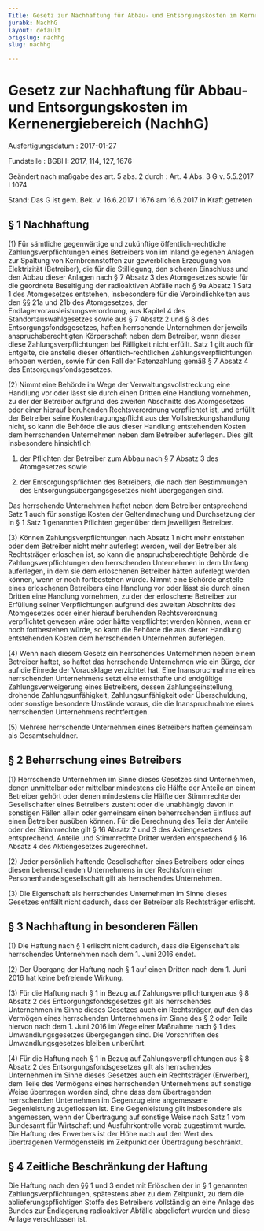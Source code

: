 ```yaml
---
Title: Gesetz zur Nachhaftung für Abbau- und Entsorgungskosten im Kernenergiebereich
jurabk: NachhG
layout: default
origslug: nachhg
slug: nachhg

---
```


# Gesetz zur Nachhaftung für Abbau- und Entsorgungskosten im Kernenergiebereich (NachhG)

Ausfertigungsdatum
:   2017-01-27

Fundstelle
:   BGBl I: 2017, 114, 127, 1676

Geändert nach maßgabe des art. 5 abs. 2 durch
:   Art. 4 Abs. 3 G v. 5.5.2017 I 1074

Stand: Das G ist gem. Bek. v. 16.6.2017 I 1676 am 16.6.2017 in Kraft getreten

## § 1 Nachhaftung

(1) Für sämtliche gegenwärtige und zukünftige öffentlich-rechtliche
Zahlungsverpflichtungen eines Betreibers von im Inland gelegenen
Anlagen zur Spaltung von Kernbrennstoffen zur gewerblichen Erzeugung
von Elektrizität (Betreiber), die für die Stilllegung, den sicheren
Einschluss und den Abbau dieser Anlagen nach § 7 Absatz 3 des
Atomgesetzes sowie für die geordnete Beseitigung der radioaktiven
Abfälle nach § 9a Absatz 1 Satz 1 des Atomgesetzes entstehen,
insbesondere für die Verbindlichkeiten aus den §§ 21a und 21b des
Atomgesetzes, der Endlagervorausleistungsverordnung, aus Kapitel 4 des
Standortauswahlgesetzes sowie aus § 7 Absatz 2 und § 8 des
Entsorgungsfondsgesetzes, haften herrschende Unternehmen der jeweils
anspruchsberechtigten Körperschaft neben dem Betreiber, wenn dieser
diese Zahlungsverpflichtungen bei Fälligkeit nicht erfüllt. Satz 1
gilt auch für Entgelte, die anstelle dieser öffentlich-rechtlichen
Zahlungsverpflichtungen erhoben werden, sowie für den Fall der
Ratenzahlung gemäß § 7 Absatz 4 des Entsorgungsfondsgesetzes.

(2) Nimmt eine Behörde im Wege der Verwaltungsvollstreckung eine
Handlung vor oder lässt sie durch einen Dritten eine Handlung
vornehmen, zu der der Betreiber aufgrund des zweiten Abschnitts des
Atomgesetzes oder einer hierauf beruhenden Rechtsverordnung
verpflichtet ist, und erfüllt der Betreiber seine
Kostentragungspflicht aus der Vollstreckungshandlung nicht, so kann
die Behörde die aus dieser Handlung entstehenden Kosten dem
herrschenden Unternehmen neben dem Betreiber auferlegen. Dies gilt
insbesondere hinsichtlich

1.  der Pflichten der Betreiber zum Abbau nach § 7 Absatz 3 des
    Atomgesetzes sowie


2.  der Entsorgungspflichten des Betreibers, die nach den Bestimmungen des
    Entsorgungsübergangsgesetzes nicht übergegangen sind.



Das herrschende Unternehmen haftet neben dem Betreiber entsprechend
Satz 1 auch für sonstige Kosten der Geltendmachung und Durchsetzung
der in § 1 Satz 1 genannten Pflichten gegenüber dem jeweiligen
Betreiber.

(3) Können Zahlungsverpflichtungen nach Absatz 1 nicht mehr entstehen
oder dem Betreiber nicht mehr auferlegt werden, weil der Betreiber als
Rechtsträger erloschen ist, so kann die anspruchsberechtigte Behörde
die Zahlungsverpflichtungen den herrschenden Unternehmen in dem Umfang
auferlegen, in dem sie dem erloschenen Betreiber hätten auferlegt
werden können, wenn er noch fortbestehen würde. Nimmt eine Behörde
anstelle eines erloschenen Betreibers eine Handlung vor oder lässt sie
durch einen Dritten eine Handlung vornehmen, zu der der erloschene
Betreiber zur Erfüllung seiner Verpflichtungen aufgrund des zweiten
Abschnitts des Atomgesetzes oder einer hierauf beruhenden
Rechtsverordnung verpflichtet gewesen wäre oder hätte verpflichtet
werden können, wenn er noch fortbestehen würde, so kann die Behörde
die aus dieser Handlung entstehenden Kosten dem herrschenden
Unternehmen auferlegen.

(4) Wenn nach diesem Gesetz ein herrschendes Unternehmen neben einem
Betreiber haftet, so haftet das herrschende Unternehmen wie ein Bürge,
der auf die Einrede der Vorausklage verzichtet hat. Eine
Inanspruchnahme eines herrschenden Unternehmens setzt eine ernsthafte
und endgültige Zahlungsverweigerung eines Betreibers, dessen
Zahlungseinstellung, drohende Zahlungsunfähigkeit, Zahlungsunfähigkeit
oder Überschuldung, oder sonstige besondere Umstände voraus, die die
Inanspruchnahme eines herrschenden Unternehmens rechtfertigen.

(5) Mehrere herrschende Unternehmen eines Betreibers haften gemeinsam
als Gesamtschuldner.


## § 2 Beherrschung eines Betreibers

(1) Herrschende Unternehmen im Sinne dieses Gesetzes sind Unternehmen,
denen unmittelbar oder mittelbar mindestens die Hälfte der Anteile an
einem Betreiber gehört oder denen mindestens die Hälfte der
Stimmrechte der Gesellschafter eines Betreibers zusteht oder die
unabhängig davon in sonstigen Fällen allein oder gemeinsam einen
beherrschenden Einfluss auf einen Betreiber ausüben können. Für die
Berechnung des Teils der Anteile oder der Stimmrechte gilt § 16 Absatz
2 und 3 des Aktiengesetzes entsprechend. Anteile und Stimmrechte
Dritter werden entsprechend § 16 Absatz 4 des Aktiengesetzes
zugerechnet.

(2) Jeder persönlich haftende Gesellschafter eines Betreibers oder
eines diesen beherrschenden Unternehmens in der Rechtsform einer
Personenhandelsgesellschaft gilt als herrschendes Unternehmen.

(3) Die Eigenschaft als herrschendes Unternehmen im Sinne dieses
Gesetzes entfällt nicht dadurch, dass der Betreiber als Rechtsträger
erlischt.


## § 3 Nachhaftung in besonderen Fällen

(1) Die Haftung nach § 1 erlischt nicht dadurch, dass die Eigenschaft
als herrschendes Unternehmen nach dem 1. Juni 2016 endet.

(2) Der Übergang der Haftung nach § 1 auf einen Dritten nach dem 1.
Juni 2016 hat keine befreiende Wirkung.

(3) Für die Haftung nach § 1 in Bezug auf Zahlungsverpflichtungen aus
§ 8 Absatz 2 des Entsorgungsfondsgesetzes gilt als herrschendes
Unternehmen im Sinne dieses Gesetzes auch ein Rechtsträger, auf den
das Vermögen eines herrschenden Unternehmens im Sinne des § 2 oder
Teile hiervon nach dem 1. Juni 2016 im Wege einer Maßnahme nach § 1
des Umwandlungsgesetzes übergegangen sind. Die Vorschriften des
Umwandlungsgesetzes bleiben unberührt.

(4) Für die Haftung nach § 1 in Bezug auf Zahlungsverpflichtungen aus
§ 8 Absatz 2 des Entsorgungsfondsgesetzes gilt als herrschendes
Unternehmen im Sinne dieses Gesetzes auch ein Rechtsträger (Erwerber),
dem Teile des Vermögens eines herrschenden Unternehmens auf sonstige
Weise übertragen worden sind, ohne dass dem übertragenden herrschenden
Unternehmen im Gegenzug eine angemessene Gegenleistung zugeflossen
ist. Eine Gegenleistung gilt insbesondere als angemessen, wenn der
Übertragung auf sonstige Weise nach Satz 1 vom Bundesamt für
Wirtschaft und Ausfuhrkontrolle vorab zugestimmt wurde. Die Haftung
des Erwerbers ist der Höhe nach auf den Wert des übertragenen
Vermögensteils im Zeitpunkt der Übertragung beschränkt.


## § 4 Zeitliche Beschränkung der Haftung

Die Haftung nach den §§ 1 und 3 endet mit Erlöschen der in § 1
genannten Zahlungsverpflichtungen, spätestens aber zu dem Zeitpunkt,
zu dem die ablieferungspflichtigen Stoffe des Betreibers vollständig
an eine Anlage des Bundes zur Endlagerung radioaktiver Abfälle
abgeliefert wurden und diese Anlage verschlossen ist.

